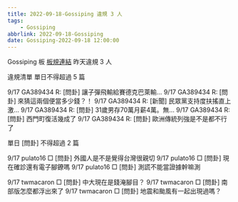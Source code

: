 ```yaml
---
title: 2022-09-18-Gossiping 違規 3 人
tags:
    - Gossiping
abbrlink: 2022-09-18-Gossiping
date: Gossiping-2022-09-18 12:00:00
---
```

Gossiping 板 [板規連結](https://www.ptt.cc/bbs/Gossiping/M.1637425085.A.07D.html)
昨天違規 3 人
<!-- more -->

違規清單
單日不得超過 5 篇

9/17 GA389434 R: [問卦] 讓子彈飛輸給賽德克巴萊輸…
9/17 GA389434 R: [問卦] 來猜這兩個便當多少錢？！
9/17 GA389434 R: [新聞] 民眾黨支持度扶搖直上　激…
9/17 GA389434 R: [問卦] 31歲男存70萬月薪4萬。無…
9/17 GA389434 R: [問卦] 西門町復活幾成了
9/17 GA389434 R: [問卦] 歐洲傳統列強是不是都不行了

單日 [問卦] 不得超過 2 篇

9/17 pulato16 □ [問卦] 外國人是不是覺得台灣很親切
9/17 pulato16 □ [問卦] 現在確診還有電子腳鐐嗎
9/17 pulato16 □ [問卦] 測謊不能當證據幹嘛測

9/17 twmacaron □ [問卦] 中大現在是錢淹腳目？
9/17 twmacaron □ [問卦] 南部版怎麼都浮出來了
9/17 twmacaron □ [問卦] 地震和颱風有一起出現過嗎？